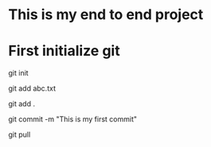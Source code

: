 # This is my end to end project


# First initialize git

git init

git add abc.txt

git add .

git commit -m "This is my first commit"

git pull


